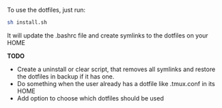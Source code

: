 To use the dotfiles, just run:

```bash
sh install.sh
```

It will update the .bashrc file and create symlinks to the dotfiles on your HOME

**TODO**
- Create a uninstall or clear script, that removes all symlinks and restore the dotfiles in backup if it has one.
- Do something when the user already has a dotfile like .tmux.conf in its HOME
- Add option to choose which dotfiles should be used
